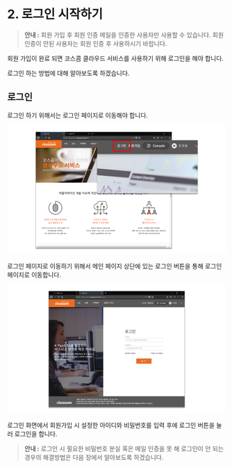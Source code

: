# 2. 로그인 시작하기

> **안내 :** 회원 가입 후 회원 인증 메일을 인증한 사용자만 사용할 수 있습니다. 회원 인증이 안된 사용자는 회원 인증 후 사용하시기 바랍니다.

회원 가입이 완료 되면 코스콤 클라우드 서비스를 사용하기 위해 로그인을 해야 합니다.

로그인 하는 방법에 대해 알아보도록 하겠습니다.

## **로그인**

로그인 하기 위해서는 로그인 페이지로 이동해야 합니다.

![](.gitbook/assets/image%20%286%29.png)

로그인 페이지로 이동하기 위해서 메인 페이지 상단에 있는 로그인 버튼을 통해 로그인 페이지로 이동합니다.

![](.gitbook/assets/image%20%284%29.png)

로그인 화면에서 회원가입 시 설정한 아이디와 비밀번호를 입력 후에 로그인 버튼을 눌러 로그인을 합니다.

> **안내 :** 로그인 시 필요한 비밀번호 분실 혹은 메일 인증을 못 해 로그인이 안 되는 경우의 해결방법은 다음 장에서 알아보도록 하겠습니다.

